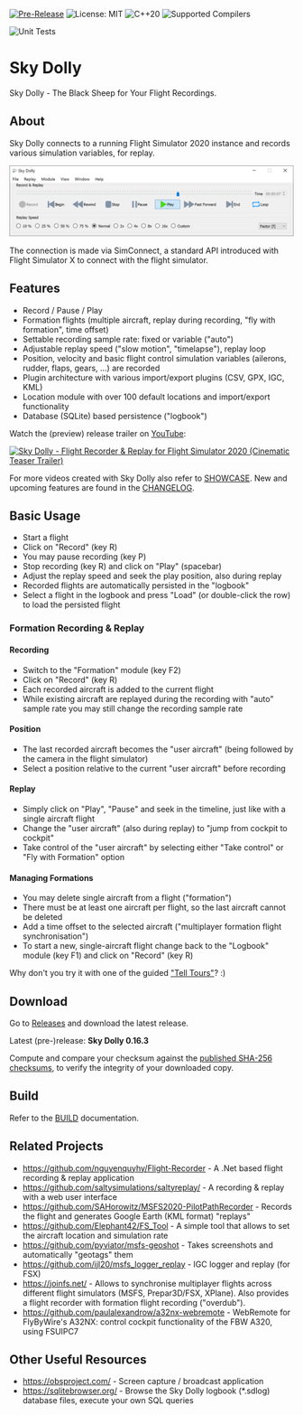 [![Pre-Release](https://img.shields.io/github/v/tag/till213/skydolly?include_prereleases&label=Pre-Release)](https://github.com/till213/skydolly/releases)
![License: MIT](https://img.shields.io/badge/%E2%9A%96%EF%B8%8F%20License-MIT-brightgreen)
![C++20](https://img.shields.io/badge/C%2B%2B-20-%2300599C?logo=cplusplus)
![Supported Compilers](https://img.shields.io/badge/%E2%9A%99%EF%B8%8F%20Compilers-GCC%2C%20clang%2C%20MSVC-informational)

![Unit Tests](https://github.com/github/till213/SkyDolly/actions/workflows/unit-tests.yml/badge.svg)

# Sky Dolly
Sky Dolly - The Black Sheep for Your Flight Recordings.

## About
Sky Dolly connects to a running Flight Simulator 2020 instance and records various simulation variables, for replay.

![Sky Dolly v0.11.0](./img/SkyDolly-v0.11.0.png)

The connection is made via SimConnect, a standard API introduced with Flight Simulator X to connect with the flight simulator.

## Features
- Record / Pause / Play
- Formation flights (multiple aircraft, replay during recording, "fly with formation", time offset)
- Settable recording sample rate: fixed or variable ("auto")
- Adjustable replay speed ("slow motion", "timelapse"), replay loop
- Position, velocity and basic flight control simulation variables (ailerons, rudder, flaps, gears, ...) are recorded
- Plugin architecture with various import/export plugins (CSV, GPX, IGC, KML)
- Location module with over 100 default locations and import/export functionality
- Database (SQLite) based persistence ("logbook")

Watch the (preview) release trailer on [YouTube](https://www.youtube.com/watch?v=_n4qRtm78_I):

[![Sky Dolly - Flight Recorder & Replay for Flight Simulator 2020 (Cinematic Teaser Trailer)](https://img.youtube.com/vi/_n4qRtm78_I/0.jpg)](https://www.youtube.com/watch?v=_n4qRtm78_I "Sky Dolly - Flight Recorder & Replay for Flight Simulator 2020 (Cinematic Teaser Trailer)")

For more videos created with Sky Dolly also refer to [SHOWCASE](SHOWCASE.md). New and upcoming features are found in the [CHANGELOG](CHANGELOG.md).

## Basic Usage

- Start a flight
- Click on "Record" (key R)
- You may pause recording (key P)
- Stop recording (key R) and click on "Play" (spacebar)
- Adjust the replay speed and seek the play position, also during replay
- Recorded flights are automatically persisted in the "logbook"
- Select a flight in the logbook and press "Load" (or double-click the row) to load the persisted flight

### Formation Recording & Replay

#### Recording

- Switch to the "Formation" module (key F2)
- Click on "Record" (key R)
- Each recorded aircraft is added to the current flight
- While existing aircraft are replayed during the recording with "auto" sample rate you may still change the recording sample rate 

#### Position

- The last recorded aircraft becomes the "user aircraft" (being followed by the camera in the flight simulator)
- Select a position relative to the current "user aircraft" before recording

#### Replay

- Simply click on "Play", "Pause" and seek in the timeline, just like with a single aircraft flight
- Change the "user aircraft" (also during replay) to "jump from cockpit to cockpit"
- Take control of the "user aircraft" by selecting either "Take control" or "Fly with Formation" option

#### Managing Formations

- You may delete single aircraft from a flight ("formation")
- There must be at least one aircraft per flight, so the last aircraft cannot be deleted
- Add a time offset to the selected aircraft ("multiplayer formation flight synchronisation")
- To start a new, single-aircraft flight change back to the "Logbook" module (key F1) and click on "Record" (key R)

Why don't you try it with one of the guided ["Tell Tours"](https://github.com/till213/Tell-Tours)? :)

## Download

Go to [Releases](https://github.com/till213/SkyDolly/releases) and download the latest release.

Latest (pre-)release: **Sky Dolly 0.16.3**

Compute and compare your checksum against the [published SHA-256 checksums](SHASUM256.md), to verify the integrity of your downloaded copy.

## Build

Refer to the [BUILD](BUILD.md) documentation.

## Related Projects

- https://github.com/nguyenquyhy/Flight-Recorder - A .Net based flight recording & replay application
- https://github.com/saltysimulations/saltyreplay/ - A recording & replay with a web user interface
- https://github.com/SAHorowitz/MSFS2020-PilotPathRecorder - Records the flight and generates Google Earth (KML format) "replays"
- https://github.com/Elephant42/FS_Tool - A simple tool that allows to set the aircraft location and simulation rate
- https://github.com/pyviator/msfs-geoshot - Takes screenshots and automatically "geotags" them
- https://github.com/ijl20/msfs_logger_replay - IGC logger and replay (for FSX)
- https://joinfs.net/ - Allows to synchronise multiplayer flights across different flight simulators (MSFS, Prepar3D/FSX, XPlane). Also provides a flight recorder with formation flight recording ("overdub").
- https://github.com/paulalexandrow/a32nx-webremote - WebRemote for FlyByWire's A32NX: control cockpit functionality of the FBW A320, using FSUIPC7

## Other Useful Resources

- https://obsproject.com/ - Screen capture / broadcast application
- https://sqlitebrowser.org/ - Browse the Sky Dolly logbook (*.sdlog) database files, execute your own SQL queries
